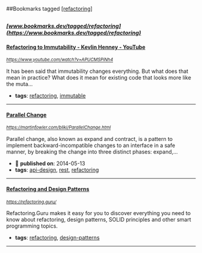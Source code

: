 ##Bookmarks tagged [[refactoring]](https://www.bookmarks.dev?q=[refactoring])

_<sup><sup>[www.bookmarks.dev/tagged/refactoring](https://www.bookmarks.dev/tagged/refactoring)</sup></sup>_
---
#### [Refactoring to Immutability - Kevlin Henney - YouTube](https://www.youtube.com/watch?v=APUCMSPiNh4)
_<sup>https://www.youtube.com/watch?v=APUCMSPiNh4</sup>_

It has been said that immutability changes everything. But what does that mean in practice? What does it mean for existing code that looks more like the muta...
* **tags**: [refactoring](../tagged/refactoring.md), [immutable](../tagged/immutable.md)
---
#### [Parallel Change ](https://martinfowler.com/bliki/ParallelChange.html)
_<sup>https://martinfowler.com/bliki/ParallelChange.html</sup>_

Parallel change, also known as expand and contract, is a pattern to implement backward-incompatible changes to an interface in a safe manner, by breaking the change into three distinct phases: expand,...
* :calendar: **published on**: 2014-05-13
* **tags**: [api-design](../tagged/api-design.md), [rest](../tagged/rest.md), [refactoring](../tagged/refactoring.md)
---
#### [Refactoring and Design Patterns](https://refactoring.guru/)
_<sup>https://refactoring.guru/</sup>_

Refactoring.Guru makes it easy for you to discover everything you need to know about refactoring, design patterns, SOLID principles and other smart programming topics.
* **tags**: [refactoring](../tagged/refactoring.md), [design-patterns](../tagged/design-patterns.md)
---
